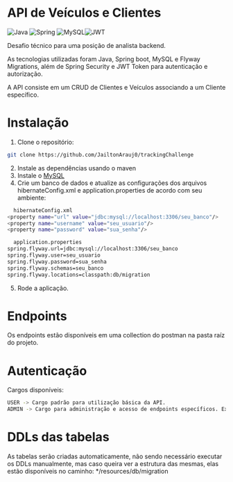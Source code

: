 # API de Veículos e Clientes

![Java](https://img.shields.io/badge/java-%23ED8B00.svg?style=for-the-badge&logo=openjdk&logoColor=white)
![Spring](https://img.shields.io/badge/spring-%236DB33F.svg?style=for-the-badge&logo=spring&logoColor=white)
![MySQL](https://img.shields.io/badge/mysql-4479A1.svg?style=for-the-badge&logo=mysql&logoColor=white)![JWT](https://img.shields.io/badge/JWT-black?style=for-the-badge&logo=JSON%20web%20tokens)

Desafio técnico para uma posição de analista backend. 

As tecnologias utilizadas foram Java, Spring boot, MySQL e Flyway Migrations, além de Spring Security e JWT Token para autenticação e autorização.

A API consiste em um CRUD de Clientes e Veículos associando a um Cliente específico.

# Instalação

1. Clone o repositório:
```bash
git clone https://github.com/JailtonArauj0/trackingChallenge
```

2. Instale as dependências usando o maven
3. Instale o [MySQL](https://www.mysql.com/)
4. Crie um banco de dados e atualize as configurações dos arquivos hibernateConfig.xml e application.properties de acordo com seu ambiente:
```bash
  hibernateConfig.xml
<property name="url" value="jdbc:mysql://localhost:3306/seu_banco"/>
<property name="username" value="seu_usuario"/>
<property name="password" value="sua_senha"/>

  application.properties
spring.flyway.url=jdbc:mysql://localhost:3306/seu_banco
spring.flyway.user=seu_usuario
spring.flyway.password=sua_senha
spring.flyway.schemas=seu_banco
spring.flyway.locations=classpath:db/migration
```
5. Rode a aplicação.

# Endpoints

Os endpoints estão disponíveis em uma collection do postman na pasta raíz do projeto.

# Autenticação

Cargos disponíveis:
```bash
USER -> Cargo padrão para utilização básica da API.
ADMIN -> Cargo para administração e acesso de endpoints específicos. Ex.: delete
```

# DDLs das tabelas

As tabelas serão criadas automaticamente, não sendo necessário executar os DDLs manualmente, mas caso queira ver a estrutura das mesmas, elas estão disponíveis no caminho: */resources/db/migration 